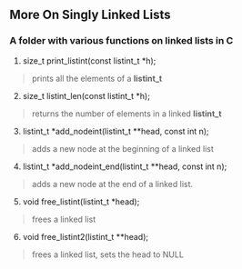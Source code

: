 ## More On Singly Linked Lists

### A folder with various functions on linked lists in C

1. size\_t print\_listint(const listint\_t *h);
>  prints all the elements of a **listint_t**

2. size\_t listint\_len(const listint\_t *h);
> returns the number of elements in a linked **listint\_t**

3. listint\_t  *add\_nodeint(listint\_t **head, const int n);
> adds a new node at the beginning of a linked list

4. listint_t *add\_nodeint\_end(listint\_t \*\*head, const int n);
> adds a new node at the end of a linked list.

5. void free\_listint(listint\_t *head);
> frees a linked list

6. void free\_listint2(listint\_t **head);
> frees a linked list, sets the head to NULL
